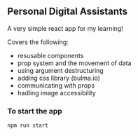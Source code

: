 ## Personal Digital Assistants

A very simple react app for my learning!

Covers the following:

- resusable components
- prop system and the movement of data
- using argument destructuring
- adding css library (bulma.io)
- communicating with props
- hadling image accessibility

### To start the app

`npm run start`
